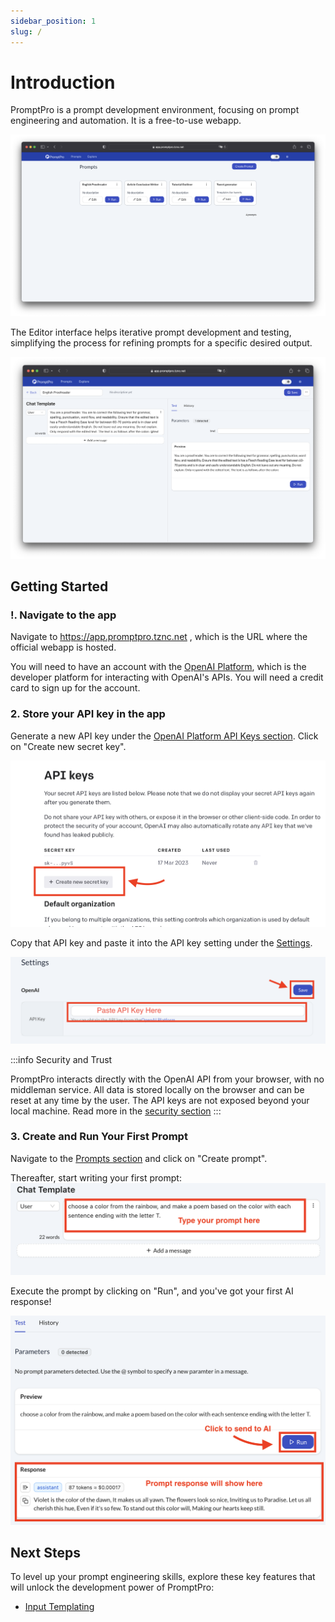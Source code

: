 ```yaml
---
sidebar_position: 1
slug: /
---
```


# Introduction

PromptPro is a prompt development environment, focusing on prompt engineering and automation. It is a free-to-use webapp.

![App Home](./app.png)

The Editor interface helps iterative prompt development and testing, simplifying the process for refining prompts for a specific desired output.

![App Editor](./app-editor.png)

## Getting Started

### !. Navigate to the app

Navigate to https://app.promptpro.tznc.net , which is the URL where the official webapp is hosted.

You will need to have an account with the [OpenAI Platform](https://platform.openai.com), which is the developer platform for interacting with OpenAI's APIs. You will need a credit card to sign up for the account.

### 2. Store your API key in the app

Generate a new API key under the [OpenAI Platform API Keys section](https://platform.openai.com/account/api-keys). Click on "Create new secret key".

![Click on "Create new seret key"](./create-new-secret-key.png)

Copy that API key and paste it into the API key setting under the [Settings](https://app.promptpro.tznc.net/settings).

![Paste into settings](./api-key-settings-field.png)

:::info Security and Trust

PromptPro interacts directly with the OpenAI API from your browser, with no middleman service. All data is stored locally on the browser and can be reset at any time by the user. The API keys are not exposed beyond your local machine. Read more in the [security section](/docs/security-and-trust.md)
:::

### 3. Create and Run Your First Prompt

Navigate to the [Prompts section](https://app.promptpro.tznc.net) and click on "Create prompt".

Thereafter, start writing your first prompt:
![Your first prompt](./template-text.png)

Execute the prompt by clicking on "Run", and you've got your first AI response!

![Test Response](./test-run-response.png)

## Next Steps

To level up your prompt engineering skills, explore these key features that will unlock the development power of PromptPro:

- [Input Templating](/docs/features/input-templating)
<!-- - [Iterations and Run History](/docs/iterations-and-run-history) -->
